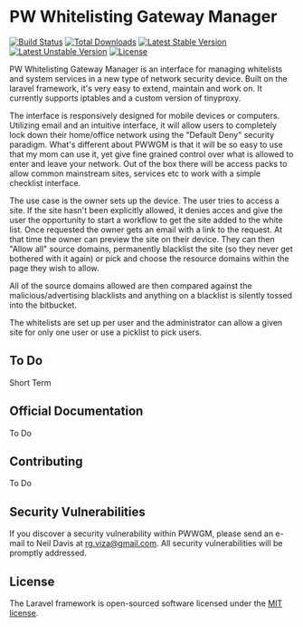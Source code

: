 # PW Whitelisting Gateway Manager

[![Build Status](https://travis-ci.org/laravel/framework.svg)](https://travis-ci.org/laravel/framework)
[![Total Downloads](https://poser.pugx.org/laravel/framework/d/total.svg)](https://packagist.org/packages/laravel/framework)
[![Latest Stable Version](https://poser.pugx.org/laravel/framework/v/stable.svg)](https://packagist.org/packages/laravel/framework)
[![Latest Unstable Version](https://poser.pugx.org/laravel/framework/v/unstable.svg)](https://packagist.org/packages/laravel/framework)
[![License](https://poser.pugx.org/laravel/framework/license.svg)](https://packagist.org/packages/laravel/framework)

PW Whitelisting Gateway Manager is an interface for managing whitelists and system services in a new type of network security device.
Built on the laravel framework, it's very easy to extend, maintain and work on. It currently supports iptables and a custom version of tinyproxy.

The interface is responsively designed for mobile devices or computers. Utilizing email and an intuitive interface, it will allow users to completely lock down their 
home/office network using the "Default Deny" security paradigm. What's different about PWWGM is that it will be so easy to use that my mom can use it, yet give fine grained control over 
what is allowed to enter and leave your network. Out of the box there will be access packs to allow common mainstream sites, services etc  to work with a simple checklist 
interface.

The use case is the owner sets up the device. The user tries to access a site. If the site hasn't been explicitly allowed, it denies acces and give the user the 
opportunity to start a workflow to get the site added to the white list. Once requested the owner gets an email with a link to the request. At that time the owner
can preview the site on their device. They can then "Allow all" source domains, permanently blacklist the site (so they never get bothered with it again)
or pick and choose the resource domains within the page they wish to allow.

All of the source domains allowed are then compared against the malicious/advertising blacklists and anything on a blacklist is silently tossed into the bitbucket.

The whitelists are set up per user and the administrator can allow a given site for only one user or use a picklist to pick users.

## To Do

Short Term


## Official Documentation

To Do

## Contributing

To Do

## Security Vulnerabilities

If you discover a security vulnerability within PWWGM, please send an e-mail to Neil Davis at rg.viza@gmail.com. All security vulnerabilities will be promptly addressed.

## License

The Laravel framework is open-sourced software licensed under the [MIT license](http://opensource.org/licenses/MIT).
